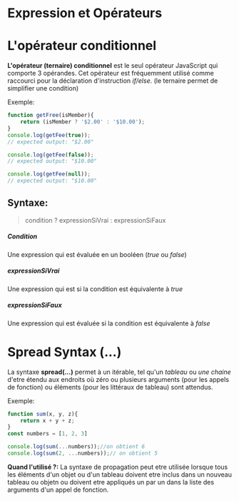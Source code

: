# Expression et Opérateurs

# L'opérateur conditionnel 

**L'opérateur (ternaire) conditionnel** est le seul opérateur JavaScript qui comporte 3 opérandes. Cet opérateur est fréquemment utilisé comme raccourci pour la déclaration d'instruction *if/else*.
(le ternaire permet de simplifier une condition)

Exemple:
```js
function getFree(isMember){
	return (isMember ? '$2.00' : '$10.00');
}
console.log(getFee(true));
// expected output: "$2.00"

console.log(getFee(false));
// expected output: "$10.00"

console.log(getFee(null));
// expected output: "$10.00"
```

## Syntaxe: 
	
> condition ? expressionSiVrai : expressionSiFaux

##### Condition 
Une expression qui est évaluée en un booléen (*true* ou *false*)

##### expressionSiVrai
Une expression qui est si la condition est équivalente à *true* 

##### expressionSiFaux
Une expression qui est évaluée si la condition est équivalente à *false* 

# Spread Syntax (...)

La syntaxe **spread(...)** permet à un itérable, tel qu'un *tableau* ou *une chaine* d'etre étendu aux endroits où zéro ou plusieurs arguments (pour les appels de fonction) ou éléments (pour les littéraux de tableau) sont attendus.

Exemple:
````js
function sum(x, y, z){
	return x + y + z;
}
const numbers = [1, 2, 3]

console.log(sum(...numbers));//on obtient 6
console.log(sum(2, ...numbers));// on obtient 5
````

**Quand l'utilisé ?:**
La syntaxe de propagation peut etre utilisée lorsque tous les éléments d'un objet ou d'un tableau doivent etre inclus dans un nouveau tableau ou objetn ou doivent etre appliqués un par un dans la liste des arguments d'un appel de fonction.